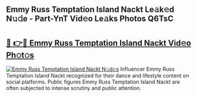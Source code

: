 ## Emmy Russ Temptation Island Nackt Le𝚊k𝚎d N𝚞𝚍e - Part-YnT Vid𝚎o Le𝚊ks Photos Q6TsC

# <h2><a href="http://fb3blo.evod.top/?m=Emmy+Russ+Temptation+Island+Nackt">🔗 👉🔴 Emmy Russ Temptation Island Nackt Vid𝚎o Ph𝚘t𝚘s</a></h2>

[![Emmy Russ Temptation Island Nackt N𝚞d𝚎s](https://i.imgur.com/8V9OHl7.gif)](http://fb3blo.evod.top/?m=Emmy+Russ+Temptation+Island+Nackt)
Influencer Emmy Russ Temptation Island Nackt recognized for their dance and lifestyle content on social platforms. Public figures Emmy Russ Temptation Island Nackt are often subjected to intense scrutiny and public attention. 
